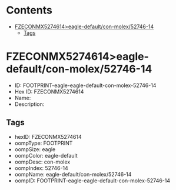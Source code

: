 



Contents
========

* [FZECONMX5274614>eagle-default/con-molex/52746-14](#fzeconmx5274614eagle-defaultcon-molex52746-14)
	* [Tags](#tags)

# FZECONMX5274614>eagle-default/con-molex/52746-14

- ID: FOOTPRINT-eagle-eagle-default-con-molex-52746-14
- Hex ID: FZECONMX5274614
- Name: 
- Description: 

## Tags

- hexID: FZECONMX5274614
- oompType: FOOTPRINT
- oompSize: eagle
- oompColor: eagle-default
- oompDesc: con-molex
- oompIndex: 52746-14
- oompName: eagle-default/con-molex/52746-14
- oompID: FOOTPRINT-eagle-eagle-default-con-molex-52746-14
